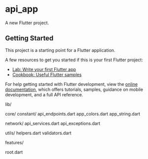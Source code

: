 # api_app

A new Flutter project.

## Getting Started

This project is a starting point for a Flutter application.

A few resources to get you started if this is your first Flutter project:

- [Lab: Write your first Flutter app](https://docs.flutter.dev/get-started/codelab)
- [Cookbook: Useful Flutter samples](https://docs.flutter.dev/cookbook)

For help getting started with Flutter development, view the
[online documentation](https://docs.flutter.dev/), which offers tutorials,
samples, guidance on mobile development, and a full API reference.


lib/

core/
 constant/
api_endpoints.dart
app_colors.dart
app_string.dart

 network/
api_services.dart
api_exceptions.dart

 utils/
helpers.dart
validators.dart

features/















root.dart


